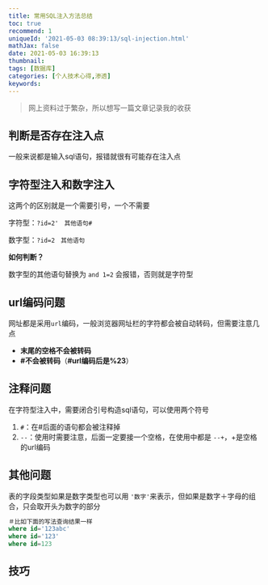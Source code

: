 ```yaml
---
title: 常用SQL注入方法总结
toc: true
recommend: 1
uniqueId: '2021-05-03 08:39:13/sql-injection.html'
mathJax: false
date: 2021-05-03 16:39:13
thumbnail:
tags: [数据库]
categories: [个人技术心得,渗透]
keywords:
---
```

> 网上资料过于繁杂，所以想写一篇文章记录我的收获

<!-- more -->

## 判断是否存在注入点

一般来说都是输入sql语句，报错就很有可能存在注入点


## 字符型注入和数字注入

这两个的区别就是一个需要引号，一个不需要

字符型：`?id=2'　其他语句#`

数字型：`?id=2　其他语句`

**如何判断？**

数字型的其他语句替换为 `and 1=2` 会报错，否则就是字符型

## url编码问题

网址都是采用`url`编码，一般浏览器网址栏的字符都会被自动转码，但需要注意几点

- **末尾的空格不会被转码**
- **#不会被转码**（**#**url编码后是**%23**）

## 注释问题

在字符型注入中，需要闭合引号构造sql语句，可以使用两个符号

1. `#`：在#后面的语句都会被注释掉
2. `--`：使用时需要注意，后面一定要接一个空格，在使用中都是 `--+`，+是空格的url编码

## 其他问题

表的字段类型如果是数字类型也可以用 `'数字'`来表示，但如果是数字＋字母的组合，只会取开头为数字的部分

```sql
＃比如下面的写法查询结果一样
where id='123abc'
where id='123'
where id=123
```

## 技巧

